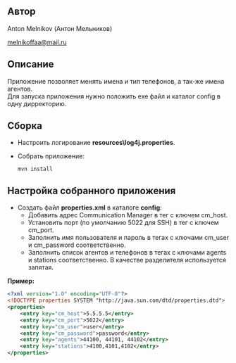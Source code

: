 ## Автор
Anton Melnikov (Антон Мельников)

melnikoffaa@mail.ru

## Описание
Приложение позволяет менять имена и тип телефонов, а так-же имена агентов.
<br/>
Для запуска приложения нужно положить exe файл и каталог config в одну дирректорию. 


## Сборка

* Настроить логирование **resources\log4j.properties**.<br/>

* Собрать приложение:
  ````
  mvn install
  ````
 
## Настройка собранного приложения 
* Создать файл **properties.xml** в каталоге **config**: <br/>
  * Добавить адрес Сommunication Manager в тег с ключем cm_host.
  * Установить порт (по умолчанию 5022 для SSH) в тег с ключем cm_port.
  * Заполнить имя пользователя и пароль в тегах с ключами cm_user и cm_password соответственно.
  * Заполнить список агентов и телефонов в тегах с ключами agents и stations соответственно. В качестве разделителя используется запятая.
 
   
 **Пример:**<br/>
  ```xml
<?xml version="1.0" encoding="UTF-8"?>
  <!DOCTYPE properties SYSTEM "http://java.sun.com/dtd/properties.dtd">
  <properties>
      <entry key="cm_host">5.5.5.5</entry>
      <entry key="cm_port">5022</entry>
      <entry key="cm_user">user</entry>
      <entry key="cm_password">password</entry>
      <entry key="agents">44100, 44101, 44102</entry>
      <entry key="stations">4100,4101,4102</entry>
  </properties>
  ```